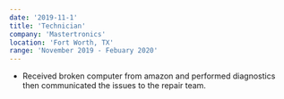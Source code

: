 ```yaml
---
date: '2019-11-1'
title: 'Technician'
company: 'Mastertronics'
location: 'Fort Worth, TX'
range: 'November 2019 - Febuary 2020'
---
```


- Received broken computer from amazon and performed diagnostics then communicated the issues to the repair team.
